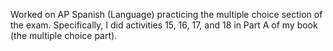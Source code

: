 Worked on AP Spanish (Language) practicing the multiple choice section of the exam.
Specifically, I did activities 15, 16, 17, and 18 in Part A of my book (the multiple choice part).
